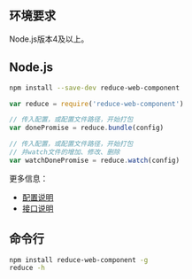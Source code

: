 ## 环境要求
Node.js版本4及以上。

## Node.js
```bash
npm install --save-dev reduce-web-component

```

```js
var reduce = require('reduce-web-component')

// 传入配置，或配置文件路径，开始打包
var donePromise = reduce.bundle(config)

// 传入配置，或配置文件路径，开始打包
// 并watch文件的增加、修改、删除
var watchDonePromise = reduce.watch(config)

```

更多信息：

* [配置说明](/api/configure/)
* [接口说明](/api/nodejs/)

## 命令行

```bash
npm install reduce-web-component -g
reduce -h

```

